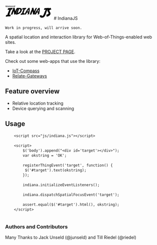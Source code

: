 <img src="indianajs.png" alt="IndianaJS" height="50px">
# IndianaJS

```
Work in progress, will arrive soon.
```

A spatial location and interaction library for Web-of-Things-enabled web sites.

Take a look at the [PROJECT PAGE](http://indianajs.github.io/).

Check out some web-apps that use the library:

 * [IoT-Compass](https://github.com/frostyandy2k/iot-compass)
 * [Relate-Gateways](https://github.com/frostyandy2k/relate-gateways)


## Feature overview

 * Relative location tracking
 * Device querying and scanning

## Usage

```
	<script src="js/indiana.js"></script>
	
    <script>
        $('body').append("<div id='target'></div>");
        var okstring = 'OK';

        registerThingEvent('target', function() {
         $('#target').text(okstring);
        });

        indiana.initializeEventListeners();

        indiana.dispatchSpatialFocusEvent('target');

        assert.equal($('#target').html(), okstring);
    </script>
   
```

### Authors and Contributors
Many Thanks to Jack Unseld (@junseld) and Till Riedel (@riedel)
